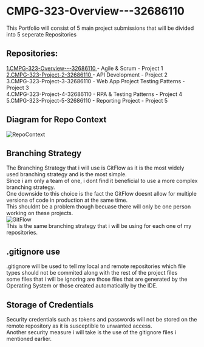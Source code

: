 # CMPG-323-Overview---32686110
This Portfolio will consist of 5 main project submissions that will be divided into 5 seperate Repositories <br>
## Repositories:

<a href ="https://github.com/Shmielen/CMPG-323-Overview---32686110.git"> 1.CMPG-323-Overview---32686110 </a> - Agile & Scrum - Project 1 <br>
<a href ="https://github.com/Shmielen/CMPG323-Project-2---32686110.git"> 2.CMPG-323-Project-2-32686110 </a> - API Development - Project 2 <br>
3.CMPG-323-Project-3-32686110 - Web App Project Testing Patterns - Project 3 <br>
4.CMPG-323-Project-4-32686110 - RPA & Testing Patterns - Project 4 <br>
5.CMPG-323-Project-5-32686110 - Reporting Project - Project 5 <br>

## Diagram for Repo Context
![RepoContext](https://user-images.githubusercontent.com/102589675/185401923-63cf9fc0-ab5d-46cb-a63c-388821f28b30.JPG)

## Branching Strategy
The Branching Strategy that i will use is GitFlow as it is the most widely used branching strategy and is the most simple. <br>
Since i am only a team of one, i dont find it beneficial to use a more complex branching strategy. <br>
One downside to this choice is the fact the GitFlow doesnt allow for multiple versiona of code in production at the same time. <br>
This shouldnt be a problem though becuase there will only be one person working on these projects. <br>
![GitFlow](https://user-images.githubusercontent.com/102589675/185396361-c8c684f7-0346-40cb-9220-5c097256990e.JPG) <br>
This is the same branching strategy that i will be using for each one of my repositories.


## .gitignore use
.gitignore will be used to tell my local and remote repositories which file types should not be commited along with the rest of the project files <br>
some files that i will be ignoring are those files that are generated by the Operating System or those created automatically by the IDE. <br>

## Storage of Credentials
Security credentials such as tokens and passwords will not be stored on the remote repository as it is susceptible to unwanted access.<br>
Another security measure i will take is the use of the gitignore files i mentioned earlier.
